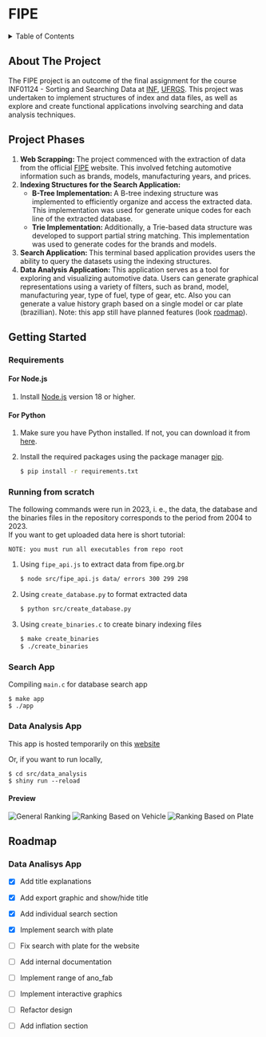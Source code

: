 # FIPE
<details>
  <summary>Table of Contents</summary>
  <ol>
    <li><a href="#about-the-project">About The Project</a></li>
    <li><a href="#project-phases">Project Phases</a></li>
    <li>
      <a href="#getting-started">Getting Started</a>
      <ul>
        <li><a href="#requirements">Requirements</a></li>
        <li><a href="#running-from-scratch">Running from scratch</a></li>
        <li><a href="#search-app">Search App</a></li>
        <li><a href="#data-analysis-app">Data Analysis App</a></li>        
      </ul>
    </li>
    <li><a href="#roadmap">Roadmap</a></li>
  </ol>
</details>

<!-- ABOUT THE PROJECT -->
<a name="about-the-project"></a>
## About The Project
The FIPE project is an outcome of the final assignment for the course INF01124 - Sorting and Searching Data at [INF](https://www.inf.ufrgs.br/site/en), [UFRGS](http://www.ufrgs.br/ufrgs/inicial). This project was undertaken to implement structures of index and data files, as well as explore and create functional applications involving searching and data analysis techniques.

<!-- PROJECT PHASES -->
<a name="#project-phases"></a>
## Project Phases
<ol>
	<li><b>Web Scrapping: </b>The project commenced with the extraction of data from the official <a href=https://fipe.org.br>FIPE</a> website. This involved fetching automotive information such as brands, models, manufacturing years, and prices.</li>
	<li><b>Indexing Structures for the Search Application: </b>
		<ul>
			<li><b>B-Tree Implementation: </b> A B-tree indexing structure was implemented to efficiently organize and access the extracted data. This implementation was used for generate unique codes for each line of the extracted database.</li>
			<li><b>Trie Implementation: </b> Additionally, a Trie-based data structure was developed to support partial string matching. This implementation was used to generate codes for the brands and models.</li>
		</ul>
	</li>
    <li><b>Search Application: </b> This terminal based application provides users the ability to query the datasets using the indexing structures.</li>
    <li><b>Data Analysis Application: </b> This application serves as a tool for exploring and visualizing automotive data. Users can generate graphical representations using a variety of filters, such as brand, model, manufacturing year, type of fuel, type of gear, etc.  Also you can generate a value history graph based on a single model or car plate (brazillian). 
    Note: this app still have planned features (look <a href="#roadmap">roadmap</a>).</li>
</ol>

<!-- GETTING STARTED -->
<a name="#getting-started"></a>
## Getting Started

<!-- REQUIREMENTS -->
<a name="#requirements"></a>
### Requirements
#### For Node.js
1. Install [Node.js](https://nodejs.org/) version 18 or higher.

#### For Python
1. Make sure you have Python installed. If not, you can download it from [here](https://www.python.org/downloads/).
2. Install the required packages using the package manager [pip](https://pip.pypa.io/en/stable/).

   ```bash
   $ pip install -r requirements.txt
   
<!-- RUNNING FROM SCRATCH -->
<a name="#running-from-scratch"></a>
### Running from scratch
The following commands were run in 2023, i. e., the data, the database and the binaries files in the repository corresponds to the period from 2004 to 2023.  
If you want to get uploaded data here is short tutorial: 


`NOTE: you must run all executables from repo root`

1) Using `fipe_api.js` to extract data from fipe.org.br
    ```bash
    $ node src/fipe_api.js data/ errors 300 299 298

2) Using `create_database.py` to format extracted data
    ```bash
    $ python src/create_database.py

3) Using `create_binaries.c` to create binary indexing files
    ```bash
    $ make create_binaries  
    $ ./create_binaries
    
<!-- SEARCH APP -->
<a name="#search-app"></a>
### Search App

Compiling `main.c` for database search app

    $ make app
    $ ./app

<!-- DATA ANALYSIS -->
<a name="#data-analysis-app"></a>
### Data Analysis App
This app is hosted temporarily on this [website](https://connect.posit.cloud/stuaninauts/content/018f9c3c-1ce8-966d-c199-4013dc10b686)


Or, if you want to run locally,

    $ cd src/data_analysis
    $ shiny run --reload

#### Preview
![General Ranking](examples/ranking-geral.png)
![Ranking Based on Vehicle](examples/por-veiculo.png)
![Ranking Based on Plate](examples/por-placa.png)

<!-- ROADMAP -->
<a name="roadmap"></a>
## Roadmap
### Data Analisys App
- [x] Add title explanations
- [x] Add export graphic and show/hide title
- [x] Add individual search section
- [x] Implement search with plate
- [ ] Fix search with plate for the website
- [ ] Add internal documentation
- [ ] Implement range of ano_fab 
- [ ] Implement interactive graphics
- [ ] Refactor design
- [ ] Add inflation section

